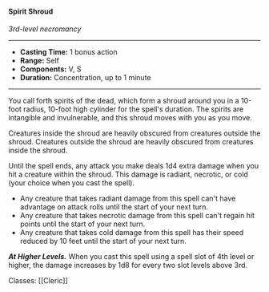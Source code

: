 #### Spirit Shroud
*3rd-level necromancy*
___
- **Casting Time:** 1 bonus action
- **Range:** Self
- **Components:** V, S
- **Duration:** Concentration, up to 1 minute
---
You call forth spirits of the dead, which form a shroud around you in a 10-foot radius, 10-foot high cylinder for the spell's duration. The spirits are intangible and invulnerable, and this shroud moves with you as you move.

Creatures inside the shroud are heavily obscured from creatures outside the shroud. Creatures outside the shroud are heavily obscured from creatures inside the shroud.

Until the spell ends, any attack you make deals 1d4 extra damage when you hit a creature within the shroud. This damage is radiant, necrotic, or cold (your choice when you cast the spell). 

- Any creature that takes radiant damage from this spell can't have advantage on attack rolls until the start of your next turn.
- Any creature that takes necrotic damage from this spell can't regain hit points until the start of your next turn.
- Any creature that takes cold damage from this spell has their speed reduced by 10 feet until the start of your next turn.

***At Higher Levels.*** When you cast this spell using a spell slot of 4th level or higher, the damage increases by 1d8 for every two slot levels above 3rd.

Classes: [[Cleric]]